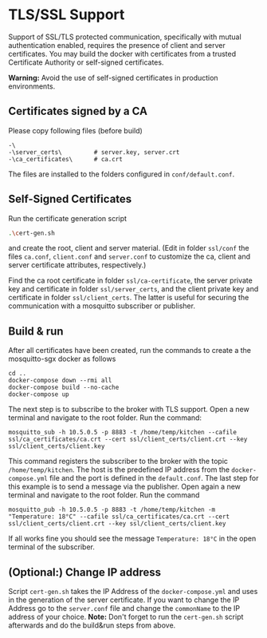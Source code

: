 # TLS/SSL Support
Support of SSL/TLS protected communication, specifically with mutual authentication enabled, requires the presence of client and server certificates. You may build 
the docker with certificates from a trusted Certificate Authority or self-signed certificates.

**Warning:** Avoid the use of self-signed certificates in production environments.

## Certificates signed by a CA

Please copy following files (before build)
```
-\       
-\server_certs\         # server.key, server.crt 
-\ca_certificates\      # ca.crt
```
The files are installed to the folders configured in `conf/default.conf`.

## Self-Signed Certificates 

Run the certificate generation script
```sh
.\cert-gen.sh
``` 
and create the root, client and server material. (Edit in folder `ssl/conf` the files `ca.conf`, `client.conf` and `server.conf` to customize the ca, client and server certificate attributes, respectively.) 

Find the ca root certificate in folder `ssl/ca-certificate`, the server private key and certificate in folder `ssl/server_certs`, and the client private key and certificate in folder `ssl/client_certs`. The latter is useful for securing the communication with a mosquitto subscriber or publisher. 

## Build & run
After all certificates have been created, run the commands to create a the mosquitto-sgx docker as follows
```
cd ..
docker-compose down --rmi all
docker-compose build --no-cache
docker-compose up
```
The next step is to subscribe to the broker with TLS support. Open a new terminal and navigate to the root folder. 
Run the command:
```
mosquitto_sub -h 10.5.0.5 -p 8883 -t /home/temp/kitchen --cafile ssl/ca_certificates/ca.crt --cert ssl/client_certs/client.crt --key ssl/client_certs/client.key
```
This command registers the subscriber to the broker with the topic `/home/temp/kitchen`. The host
is the predefined IP address from the `docker-compose.yml` file and the port is defined in the
`default.conf`.
The last step for this example is to send a message via the publisher. Open again a new terminal and navigate to the
root folder. Run the command
```
mosquitto_pub -h 10.5.0.5 -p 8883 -t /home/temp/kitchen -m "Temperature: 18°C" --cafile ssl/ca_certificates/ca.crt --cert ssl/client_certs/client.crt --key ssl/client_certs/client.key
```
If all works fine you should see the message `Temperature: 18°C` in the open terminal of the subscriber. 

## (Optional:) Change IP address
Script `cert-gen.sh` takes the IP Address of the `docker-compose.yml` and uses in the generation of the server certificate.
If you want to change the IP Address go to the `server.conf` file and change the `commonName` to 
the IP address of your choice. 
**Note:** Don't forget to run the `cert-gen.sh` script afterwards and do the 
build&run steps from above.
